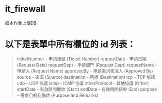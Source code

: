 # it_firewall
紙本作業上傳DB
# 以下是表單中所有欄位的 id 列表：
> ticketNumber - 申請單號 (Ticket Number)
> requestDate - 申請日期 (Request Date)
> requestDept - 申請部門 (Request Dept)
> requestName - 申請人 (Request Name)
> approvedBy - 申請需求核准人 (Approved By)
> source - 來源 (Source)
> destination - 目標 (Destination)
> tcp - TCP 協議
> udp - UDP 協議
> icmp - ICMP 協議
> otherProtocol - 其他協議 (Other)
> startDate - 有效時間開始 (Start)
> endDate - 有效時間結束 (End)
> purpose - 需求目的及備註 (Purpose and Remarks)
